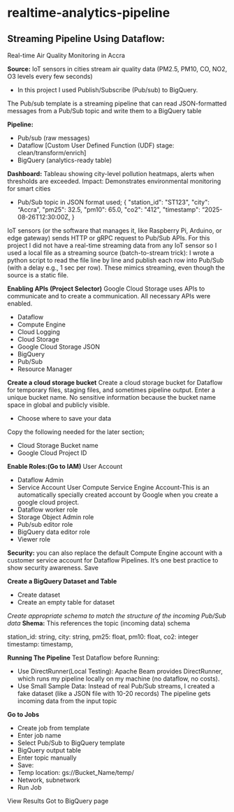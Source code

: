 # realtime-analytics-pipeline

## Streaming Pipeline Using Dataflow: 
Real-time Air Quality Monitoring in Accra

**Source:** IoT sensors in cities stream air quality data (PM2.5, PM10, CO, NO2, O3 levels every few seconds)

- In this project I used Publish/Subscribe (Pub/sub) to BigQuery.
  
The Pub/sub template is a streaming pipeline that can read JSON-formatted messages from a Pub/Sub topic and write them to a BigQuery table 

**Pipeline:**  
- Pub/sub (raw messages) 
- Dataflow [Custom User Defined Function (UDF) stage: clean/transform/enrich] 
- BigQuery (analytics-ready table) 

**Dashboard:** Tableau showing city-level pollution heatmaps, alerts when thresholds are exceeded. 
Impact: Demonstrates environmental monitoring for smart cities 

- Pub/Sub topic in JSON format used;
{
  "station_id": "ST123",
  "city": “Accra”,
  "pm25": 32.5,
  "pm10": 65.0,
  "co2": "412",
  "timestamp": “2025-08-26T12:30:00Z,
}

IoT sensors (or the software that manages it, like Raspberry Pi, Arduino, or edge gateway) sends HTTP or gRPC request to Pub/Sub APIs. 
For this project I did not have a real-time streaming data from any IoT sensor so I used a local file as a streaming source (batch-to-stream trick): I wrote a python script to read the file line by line and publish each row into Pub/Sub (with a delay e.g., 1 sec per row). These mimics streaming, even though the source is a static file.

**Enabling APIs (Project Selector)**
Google Cloud Storage uses APIs to communicate and to create a communication. All necessary APIs were enabled.
- Dataflow
- Compute Engine
- Cloud Logging
- Cloud Storage
- Google Cloud Storage JSON
- BigQuery
- Pub/Sub
- Resource Manager

**Create a cloud storage bucket**
Create a cloud storage bucket for Dataflow for temporary files, staging files, and sometimes pipeline output.
Enter a unique bucket name. No sensitive information because the bucket name space in global and publicly visible.
- Choose where to save your data

Copy the following needed for the later section;
- Cloud Storage Bucket name
- Google Cloud Project ID

**Enable Roles:(Go to IAM)**
User Account
- Dataflow Admin
- Service Account User
Compute Service Engine Account-This is an automatically specially created account by Google when you create a google cloud project. 
- Dataflow worker role
- Storage Object Admin role
- Pub/sub editor role
- BigQuery data editor role
- Viewer role
  
**Security:** you can also replace the default Compute Engine account with a customer service account for Dataflow Pipelines. It’s one best practice to show security awareness.
Save


**Create a BigQuery Dataset and Table**
- Create dataset
- Create an empty table for dataset
  
*Create appropriate schema to match the structure of the incoming Pub/Sub data*
**Shema:** This references the topic (incoming data) schema

station_id: string, 
city: string, 
pm25: float, 
pm10: float,
co2: integer
timestamp: timestamp,
  
**Running The Pipeline**
Test Dataflow before Running: 
- Use DirectRunner(Local Testing): Apache Beam provides DirectRunner, which runs my pipeline locally on my machine (no dataflow, no costs).
- Use Small Sample Data: Instead of real Pub/Sub streams, I created a fake dataset (like a JSON file with 10-20 records)
The pipeline gets incoming data from the input topic

**Go to Jobs**
- Create job from template
- Enter job name
- Select Pub/Sub to BigQuery template
- BigQuery output table
- Enter topic manually 
- Save: 
- Temp location: gs://Bucket_Name/temp/
- Network, subnetwork
- Run Job

View Results
Got to BigQuery page
